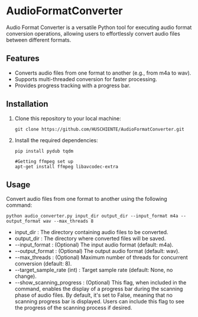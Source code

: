 # AudioFormatConverter
Audio Format Converter is a versatile Python tool for executing audio format conversion operations, allowing users to effortlessly convert audio files between different formats.

## Features

- Converts audio files from one format to another (e.g., from m4a to wav).
- Supports multi-threaded conversion for faster processing.
- Provides progress tracking with a progress bar.

## Installation

1. Clone this repository to your local machine:

   ```shell
   git clone https://github.com/HUSCHIENTE/AudioFormatConverter.git
2. Install the required dependencies:

   ```shell
   pip install pydub tqdm
   
   #Getting ffmpeg set up
   apt-get install ffmpeg libavcodec-extra

## Usage
Convert audio files from one format to another using the following command:

  ```shell
  python audio_converter.py input_dir output_dir --input_format m4a --output_format wav --max_threads 8
  ```

- input_dir : The directory containing audio files to be converted.
- output_dir : The directory where converted files will be saved.
- --input_format : (Optional) The input audio format (default: m4a).
- --output_format : (Optional) The output audio format (default: wav).
- --max_threads : (Optional) Maximum number of threads for concurrent conversion (default: 8).
- --target_sample_rate (int) : Target sample rate (default: None, no change).
- --show_scanning_progress : (Optional) This flag, when included in the command, enables the display of a progress bar during the scanning phase of audio files. By default, it's set to False, meaning that no scanning progress bar is displayed. Users can include this flag to see the progress of the scanning process if desired.


